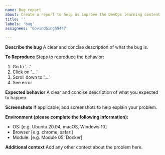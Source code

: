 ```yaml
---
name: Bug report
about: Create a report to help us improve the DevOps learning content
title: ''
labels: 'bug'
assignees: 'GovindSingh9447'

---
```


**Describe the bug**
A clear and concise description of what the bug is.

**To Reproduce**
Steps to reproduce the behavior:
1. Go to '...'
2. Click on '....'
3. Scroll down to '....'
4. See error

**Expected behavior**
A clear and concise description of what you expected to happen.

**Screenshots**
If applicable, add screenshots to help explain your problem.

**Environment (please complete the following information):**
 - OS: [e.g. Ubuntu 20.04, macOS, Windows 10]
 - Browser [e.g. chrome, safari]
 - Module: [e.g. Module 05: Docker]

**Additional context**
Add any other context about the problem here.